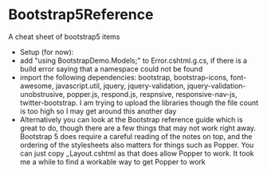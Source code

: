 # Bootstrap5Reference
A cheat sheet of bootstrap5 items

- Setup (for now):
- add "using BootstrapDemo.Models;" to Error.cshtml.g.cs, if there is a build error saying that a namespace could not be found
- import the following dependencies: bootstrap, bootstrap-icons, font-awesome, javascript.util, jquery, jquery-validation, jquery-validation-unobstrusive, popper.js, respond.js, respnsive, responsive-nav-js, twitter-bootstrap. I am trying to upload the libraries though the file count is too high so I may get around this another day
- Alternatively you can look at the Bootstrap reference guide which is great to do, though there are a few things that may not work right away. Bootstrap 5 does require a careful reading of the notes on top, and the ordering of the stylesheets also matters for things such as Popper. You can just copy _Layout.cshtml as that does allow Popper to work. It took me a while to find a workable way to get Popper to work

